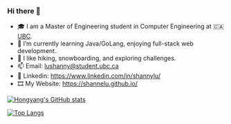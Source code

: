 ### Hi there 👋

<!--
**shannelu/shannelu** is a ✨ _special_ ✨ repository because its `README.md` (this file) appears on your GitHub profile.

Here are some ideas to get you started:

- 🔭 I’m currently working on ...
- 🌱 I’m currently learning ...
- 👯 I’m looking to collaborate on ...
- 🤔 I’m looking for help with ...
- 💬 Ask me about ...
- 📫 How to reach me: ...
- 😄 Pronouns: ...
- ⚡ Fun fact: ...
-->

- 🎓 I am a Master of Engineering student in Computer Engineering at 🇨🇦 [UBC](https://www.ubc.ca).
- 🌱 I’m currently learning Java/GoLang, enjoying full-stack web development.
- 🤔 I like hiking, snowboarding, and exploring challenges.
- 📫 Email: lushanny@student.ubc.ca
- 💼 Linkedin: https://www.linkedin.com/in/shannylu/
- 🎞️ My Website: https://shannelu.github.io/

[![Hongyang's GitHub stats](https://github-readme-stats.vercel.app/api?username=shannelu&count_private=true&show_icons=true)](https://github.com/anuraghazra/github-readme-stats)

[![Top Langs](https://github-readme-stats.vercel.app/api/top-langs/?username=shannelu&layout=compact)](https://github.com/anuraghazra/github-readme-stats)
